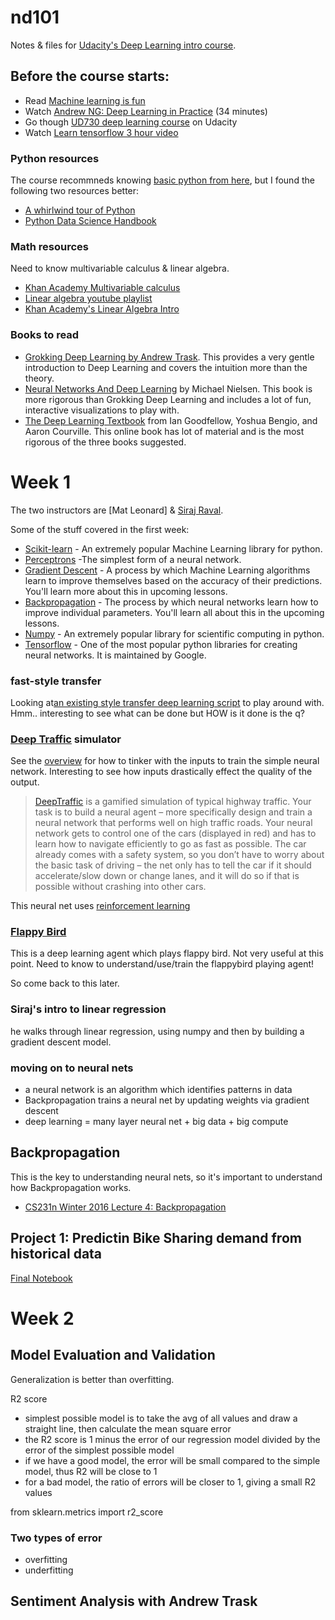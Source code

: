 # nd101

Notes & files for [Udacity's Deep Learning intro course](https://www.udacity.com/course/deep-learning-nanodegree-foundation--nd101).

## Before the course starts:

- Read [Machine learning is fun](https://medium.com/@ageitgey/machine-learning-is-fun-80ea3ec3c471#.t1zhql96j)
- Watch [Andrew NG: Deep Learning in Practice](https://youtu.be/LFDU2GX4AqM) (34 minutes)
- Go though [UD730 deep learning course](https://classroom.udacity.com/courses/ud730/) on Udacity
- Watch [Learn tensorflow 3 hour video](https://cloud.google.com/blog/big-data/2017/01/learn-tensorflow-and-deep-learning-without-a-phd)

### Python resources

The course recommneds knowing [basic python from here](https://www.udacity.com/course/programming-foundations-with-python--ud036), but I found the following two resources better:

- [A whirlwind tour of Python](https://github.com/jakevdp/WhirlwindTourOfPython)
- [Python Data Science Handbook](https://github.com/jakevdp/PythonDataScienceHandbook)

### Math resources

Need to know multivariable calculus & linear algebra.
 
- [Khan Academy Multivariable calculus](https://www.khanacademy.org/math/multivariable-calculus)
- [Linear algebra youtube playlist](https://www.youtube.com/playlist?list=PLlXfTHzgMRUKXD88IdzS14F4NxAZudSmv)
- [Khan Academy's Linear Algebra Intro](https://www.khanacademy.org/math/multivariable-calculus/multivariable-derivatives/jacobian/v/jacobian-prerequisite-knowledge)

### Books to read

- [Grokking Deep Learning by Andrew Trask](https://www.manning.com/books/grokking-deep-learning). This provides a very gentle introduction to Deep Learning and covers the intuition more than the theory.
- [Neural Networks And Deep Learning](http://neuralnetworksanddeeplearning.com/) by Michael Nielsen. This book is more rigorous than Grokking Deep Learning and includes a lot of fun, interactive visualizations to play with.
- [The Deep Learning Textbook](http://www.deeplearningbook.org/) from Ian Goodfellow, Yoshua Bengio, and Aaron Courville. This online book has lot of material and is the most rigorous of the three books suggested.

# Week 1

The two instructors are [Mat Leonard] & [Siraj Raval](http://www.sirajraval.com/).

Some of the stuff covered in the first week:

- [Scikit-learn](http://scikit-learn.org/) - An extremely popular Machine Learning library for python.
- [Perceptrons](https://en.wikipedia.org/wiki/Perceptron) -The simplest form of a neural network.
- [Gradient Descent](https://en.wikipedia.org/wiki/Gradient_descent) - A process by which Machine Learning algorithms learn to improve themselves based on the accuracy of their predictions. You'll learn more about this in upcoming lessons.
- [Backpropagation](http://neuralnetworksanddeeplearning.com/chap2.html) - The process by which neural networks learn how to improve individual parameters. You'll learn all about this in the upcoming lessons.
- [Numpy](http://www.numpy.org/) - An extremely popular library for scientific computing in python.
- [Tensorflow](http://tensorflow.org/) - One of the most popular python libraries for creating neural networks. It is maintained by Google.

### fast-style transfer

Looking at[an existing style transfer deep learning script](https://github.com/lengstrom/fast-style-transfer) to play around with. Hmm.. interesting to see what can be done but HOW is it done is the q?

### [Deep Traffic](http://selfdrivingcars.mit.edu/deeptrafficjs/) simulator

See the [overview](http://selfdrivingcars.mit.edu/deeptraffic/) for how to tinker with the inputs to train the simple neural network. Interesting to see how inputs drastically effect the quality of the output.

> [DeepTraffic](http://selfdrivingcars.mit.edu/deeptrafficjs/) is a gamified simulation of typical highway traffic. Your task is to build a neural agent – more specifically design and train a neural network that performs well on high traffic roads. Your neural network gets to control one of the cars (displayed in red) and has to learn how to navigate efficiently to go as fast as possible. The car already comes with a safety system, so you don’t have to worry about the basic task of driving – the net only has to tell the car if it should accelerate/slow down or change lanes, and it will do so if that is possible without crashing into other cars.

This neural net uses [reinforcement learning](https://en.wikipedia.org/wiki/Reinforcement_learning) 

### [Flappy Bird](https://github.com/yenchenlin/DeepLearningFlappyBird)

This is a deep learning agent which plays flappy bird. Not very useful at this point. Need to know to understand/use/train the flappybird playing agent!

So come back to this later.

### Siraj's intro to linear regression

he walks through linear regression, using numpy and then by building a gradient descent model.


### moving on to neural nets

- a neural network is an algorithm which identifies patterns in data
- Backpropagation trains a neural net by updating weights via gradient descent
- deep learning = many layer neural net + big data + big compute

## Backpropagation

This is the key to understanding neural nets, so it's important to understand how Backpropagation works. 

- [CS231n Winter 2016 Lecture 4: Backpropagation](https://www.youtube.com/watch?v=59Hbtz7XgjM)


## Project 1: Predictin Bike Sharing demand from historical data

[Final Notebook](https://github.com/khalido/nd101-projects/blob/playing-with-numpy/dlnd-your-first-neural-network.ipynb)

# Week 2

## Model Evaluation and Validation

Generalization is better than overfitting. 

R2 score
- simplest possible model is to take the avg of all values and draw a straight line, then calculate the mean square error
 - the R2 score is 1 minus the error of our regression model divided by the error of the simplest possible model
 - if we have a good model, the error will be small compared to the simple model, thus R2 will be close to 1
 - for a bad model, the ratio of errors will be closer to 1, giving a small R2 values

 from sklearn.metrics import r2_score

### Two types of error

- overfitting
- underfitting

## Sentiment Analysis with Andrew Trask


